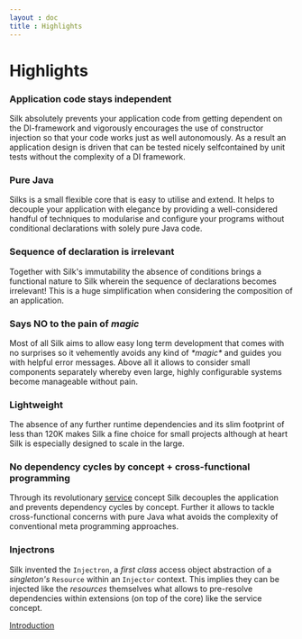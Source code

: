 ```yaml
---
layout : doc
title : Highlights
---
```


# Highlights

### Application code stays independent 
Silk absolutely prevents your application code from getting dependent on the DI-framework and 
vigorously encourages the use of constructor injection so that your code works just as well autonomously. 
As a result an application design is driven that can be tested nicely selfcontained by unit tests without the complexity of a DI framework.

### Pure Java
Silks is a small flexible core that is easy to utilise and extend. 
It helps to decouple your application with elegance by providing a well-considered handful of 
techniques to modularise and configure your programs without conditional declarations with solely pure Java code. 

### Sequence of declaration is irrelevant
Together with Silk's immutability the absence of conditions brings a functional nature to Silk wherein the sequence of declarations becomes irrelevant!
 This is a huge simplification when considering the composition of an application. 

### Says NO to the pain of *magic*
Most of all Silk aims to allow easy long term development that comes with no surprises so it vehemently avoids any kind of _\*magic\*_ and guides you with helpful error messages.
Above all it allows to consider small components separately whereby even large, highly configurable systems become manageable without pain. 

### Lightweight
The absence of any further runtime dependencies and its slim footprint of less than 120K makes Silk a fine 
choice for small projects although at heart Silk is especially designed to scale in the large.

### No dependency cycles by concept + cross-functional programming
Through its revolutionary <a href="userguide/services.html">service</a> concept Silk decouples the application and prevents dependency cycles by concept. 
Further it allows to tackle cross-functional concerns with pure Java what avoids the complexity of conventional meta programming approaches.

### Injectrons
Silk invented the `Injectron`, a _first class_ access object abstraction of a _singleton's_ `Resource` within an `Injector` context. 
This implies they can be injected like the _resources_ themselves what allows to pre-resolve dependencies within extensions (on top of the core) like the service concept.  

 <a class='next' href="/userguide/intro.html"><span class="fa fa-chevron-right"></span>Introduction</a>

